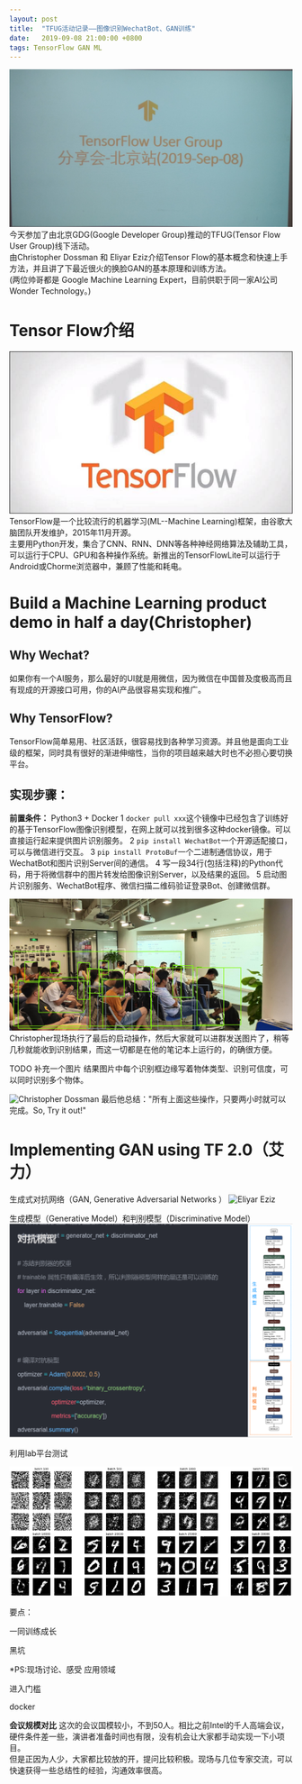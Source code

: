```yaml
---
layout: post
title:  "TFUG活动记录——图像识别WechatBot、GAN训练"
date:   2019-09-08 21:00:00 +0800
tags: TensorFlow GAN ML
---
```

![TFUG](/assets/images/20190908_TFUG_Note_1.jpg)
今天参加了由北京GDG(Google Developer Group)推动的TFUG(Tensor Flow User Group)线下活动。<br/>
由Christopher Dossman 和 Eliyar Eziz介绍Tensor Flow的基本概念和快速上手方法，并且讲了下最近很火的换脸GAN的基本原理和训练方法。<br/>
(两位帅哥都是 Google Machine Learning Expert，目前供职于同一家AI公司Wonder Technology。)

# Tensor Flow介绍
![TensorFlow](/assets/images/20190908_TFUG_Note_2.jpg)
TensorFlow是一个比较流行的机器学习(ML--Machine Learning)框架，由谷歌大脑团队开发维护，2015年11月开源。<br/>
主要用Python开发，集合了CNN、RNN、DNN等各种神经网络算法及辅助工具，可以运行于CPU、GPU和各种操作系统。新推出的TensorFlowLite可以运行于Android或Chorme浏览器中，兼顾了性能和耗电。

# Build a Machine Learning product demo in half a day(Christopher)

## Why Wechat?
如果你有一个AI服务，那么最好的UI就是用微信，因为微信在中国普及度极高而且有现成的开源接口可用，你的AI产品很容易实现和推广。

## Why TensorFlow?
TensorFlow简单易用、社区活跃，很容易找到各种学习资源。并且他是面向工业级的框架，同时具有很好的渐进伸缩性，当你的项目越来越大时也不必担心要切换平台。

## 实现步骤：
**前置条件：** Python3 + Docker
1 `docker pull xxx`这个镜像中已经包含了训练好的基于TensorFlow图像识别模型，在网上就可以找到很多这种docker镜像。可以直接运行起来提供图片识别服务。
2 `pip install WechatBot`一个开源适配接口，可以与微信进行交互。
3 `pip install ProtoBuf`一个二进制通信协议，用于WechatBot和图片识别Server间的通信。
4 写一段34行(包括注释)的Python代码，用于将微信群中的图片转发给图像识别Server，以及结果的返回。
5 启动图片识别服务、WechatBot程序、微信扫描二维码验证登录Bot、创建微信群。

![ObjectRecognize](/assets/images/20190908_TFUG_Note_4.jpg)
Christopher现场执行了最后的启动操作，然后大家就可以进群发送图片了，稍等几秒就能收到识别结果，而这一切都是在他的笔记本上运行的，的确很方便。<br/>

TODO 补充一个图片
结果图片中每个识别框边缘写着物体类型、识别可信度，可以同时识别多个物体。

![Christopher Dossman](/assets/images/20190908_TFUG_Note_3.jpg)
最后他总结："所有上面这些操作，只要两小时就可以完成。So, Try it out!"


# Implementing GAN using TF 2.0（艾力）
生成式对抗网络（GAN, Generative Adversarial Networks ）
![Eliyar Eziz](/assets/images/20190908_TFUG_Note_5.jpg)

生成模型（Generative Model）和判别模型（Discriminative Model）
![Eliyar Eziz](/assets/images/20190908_TFUG_Note_7.png)

利用lab平台测试

![Eliyar Eziz](/assets/images/20190908_TFUG_Note_6.png)

要点：

一同训练成长

黑坑


*PS:现场讨论、感受
应用领域

进入门槛

docker

**会议规模对比**
这次的会议国模较小，不到50人。相比之前Intel的千人高端会议，硬件条件差一些，演讲者准备时间也有限，没有机会让大家都手动实现一下小项目。<br/>
但是正因为人少，大家都比较放的开，提问比较积极。现场与几位专家交流，可以快速获得一些总结性的经验，沟通效率很高。


